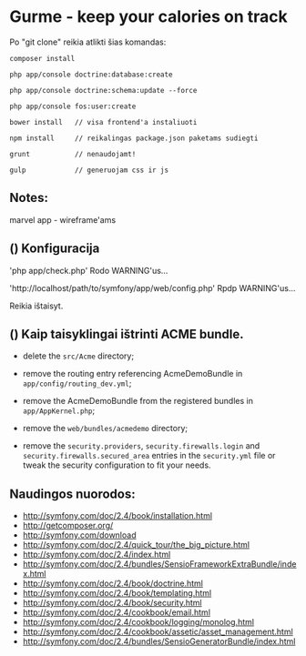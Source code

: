 Gurme - keep your calories on track
========================

Po "git clone" reikia atlikti šias komandas:

    composer install

    php app/console doctrine:database:create

    php app/console doctrine:schema:update --force

    php app/console fos:user:create

    bower install   // visa frontend'a instaliuoti

    npm install     // reikalingas package.json paketams sudiegti

    grunt           // nenaudojamt!

    gulp            // generuojam css ir js

Notes:
-------------------------------------
marvel app - wireframe'ams

() Konfiguracija
-------------------------------------

'php app/check.php'
Rodo WARNING'us...

'http://localhost/path/to/symfony/app/web/config.php'
Rpdp WARNING'us...

Reikia ištaisyt.

() Kaip taisyklingai ištrinti ACME bundle.
-------------------------------

  * delete the `src/Acme` directory;

  * remove the routing entry referencing AcmeDemoBundle in `app/config/routing_dev.yml`;

  * remove the AcmeDemoBundle from the registered bundles in `app/AppKernel.php`;

  * remove the `web/bundles/acmedemo` directory;

  * remove the `security.providers`, `security.firewalls.login` and
    `security.firewalls.secured_area` entries in the `security.yml` file or
    tweak the security configuration to fit your needs.

Naudingos nuorodos:
-------------------------------

- http://symfony.com/doc/2.4/book/installation.html
- http://getcomposer.org/
- http://symfony.com/download
- http://symfony.com/doc/2.4/quick_tour/the_big_picture.html
- http://symfony.com/doc/2.4/index.html
- http://symfony.com/doc/2.4/bundles/SensioFrameworkExtraBundle/index.html
- http://symfony.com/doc/2.4/book/doctrine.html
- http://symfony.com/doc/2.4/book/templating.html
- http://symfony.com/doc/2.4/book/security.html
- http://symfony.com/doc/2.4/cookbook/email.html
- http://symfony.com/doc/2.4/cookbook/logging/monolog.html
- http://symfony.com/doc/2.4/cookbook/assetic/asset_management.html
- http://symfony.com/doc/2.4/bundles/SensioGeneratorBundle/index.html